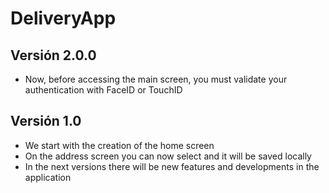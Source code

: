 # DeliveryApp

## Versión 2.0.0

- Now, before accessing the main screen, you must validate your authentication
with FaceID or TouchID

## Versión 1.0

- We start with the creation of the home screen
- On the address screen you can now select and it will be saved locally
- In the next versions there will be new features and developments in the application
